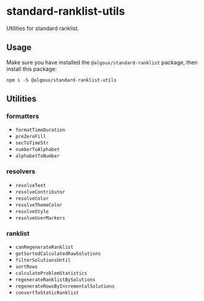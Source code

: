 # standard-ranklist-utils

Utilities for standard ranklist.

## Usage

Make sure you have installed the `@algoux/standard-ranklist` package, then install this package:

```shell
npm i -S @algoux/standard-ranklist-utils
```

## Utilities

### formatters

- `formatTimeDuration`
- `preZeroFill`
- `secToTimeStr`
- `numberToAlphabet`
- `alphabetToNumber`

### resolvers

- `resolveText`
- `resolveContributor`
- `resolveColor`
- `resolveThemeColor`
- `resolveStyle`
- `resolveUserMarkers`

### ranklist

- `canRegenerateRanklist`
- `getSortedCalculatedRawSolutions`
- `filterSolutionsUntil`
- `sortRows`
- `calculateProblemStatistics`
- `regenerateRanklistBySolutions`
- `regenerateRowsByIncrementalSolutions`
- `convertToStaticRanklist`
